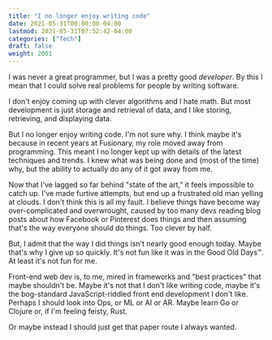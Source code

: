 ```yaml
---
title: "I no longer enjoy writing code"
date: 2021-05-31T00:00:00-04:00
lastmod: 2021-05-31T07:52:42-04:00
categories: ["Tech"]
draft: false
weight: 2001
---
```


I was never a great programmer, but I was a pretty good _developer_. By this I mean that I could solve real problems for people by writing software.

<!--more-->

I don't enjoy coming up with clever algorithms and I hate math. But most development is just storage and retrieval of data, and I like storing, retrieving, and displaying data.

But I no longer enjoy writing code. I'm not sure why. I think maybe it's because in recent years at Fusionary, my role moved away from programming. This meant I no longer kept up with details of the latest techniques and trends. I knew what was being done and (most of the time) why, but the ability to actually do any of it got away from me.

Now that I've lagged so far behind "state of the art," it feels impossible to catch up. I've made furtive attempts, but end up a frustrated old man yelling at clouds. I don't think this is all my fault. I believe things have become way over-complicated and overwrought, caused by too many devs reading blog posts about how Facebook or Pinterest does things and then assuming that's the way everyone should do things. Too clever by half.

But, I admit that the way I did things isn't nearly good enough today. Maybe that's why I give up so quickly. It's not fun like it was in the Good Old Days™. At least it's not fun for me.

Front-end web dev is, to me, mired in frameworks and "best practices" that maybe shouldn't be.
Maybe it's not that I don't like writing code, maybe it's the bog-standard JavaScript-riddled front end development I don't like. Perhaps I should look into Ops, or ML or AI or AR. Maybe learn Go or Clojure or, if I'm feeling feisty, Rust.

Or maybe instead I should just get that paper route I always wanted.

[//]: # "Exported with love from a post written in Org mode"
[//]: # "- https://github.com/kaushalmodi/ox-hugo"

